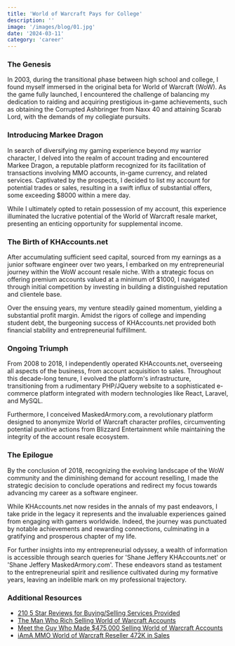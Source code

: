 ```yaml
---
title: 'World of Warcraft Pays for College'
description: ''
image: '/images/blog/01.jpg'
date: '2024-03-11'
category: 'career'
---
```


### The Genesis

In 2003, during the transitional phase between high school and college, I found myself immersed in the original beta for World of Warcraft (WoW). As the game fully launched, I encountered the challenge of balancing my dedication to raiding and acquiring prestigious in-game achievements, such as obtaining the Corrupted Ashbringer from Naxx 40 and attaining Scarab Lord, with the demands of my collegiate pursuits.

### Introducing Markee Dragon

In search of diversifying my gaming experience beyond my warrior character, I delved into the realm of account trading and encountered Markee Dragon, a reputable platform recognized for its facilitation of transactions involving MMO accounts, in-game currency, and related services. Captivated by the prospects, I decided to list my account for potential trades or sales, resulting in a swift influx of substantial offers, some exceeding $8000 within a mere day.

While I ultimately opted to retain possession of my account, this experience illuminated the lucrative potential of the World of Warcraft resale market, presenting an enticing opportunity for supplemental income.

### The Birth of KHAccounts.net

After accumulating sufficient seed capital, sourced from my earnings as a junior software engineer over two years, I embarked on my entrepreneurial journey within the WoW account resale niche. With a strategic focus on offering premium accounts valued at a minimum of $1000, I navigated through initial competition by investing in building a distinguished reputation and clientele base.

Over the ensuing years, my venture steadily gained momentum, yielding a substantial profit margin. Amidst the rigors of college and impending student debt, the burgeoning success of KHAccounts.net provided both financial stability and entrepreneurial fulfillment.

### Ongoing Triumph

From 2008 to 2018, I independently operated KHAccounts.net, overseeing all aspects of the business, from account acquisition to sales. Throughout this decade-long tenure, I evolved the platform's infrastructure, transitioning from a rudimentary PHP/JQuery website to a sophisticated e-commerce platform integrated with modern technologies like React, Laravel, and MySQL.

Furthermore, I conceived MaskedArmory.com, a revolutionary platform designed to anonymize World of Warcraft character profiles, circumventing potential punitive actions from Blizzard Entertainment while maintaining the integrity of the account resale ecosystem.

### The Epilogue

By the conclusion of 2018, recognizing the evolving landscape of the WoW community and the diminishing demand for account reselling, I made the strategic decision to conclude operations and redirect my focus towards advancing my career as a software engineer.

While KHAccounts.net now resides in the annals of my past endeavors, I take pride in the legacy it represents and the invaluable experiences gained from engaging with gamers worldwide. Indeed, the journey was punctuated by notable achievements and rewarding connections, culminating in a gratifying and prosperous chapter of my life.

For further insights into my entrepreneurial odyssey, a wealth of information is accessible through search queries for 'Shane Jeffery KHAccounts.net' or 'Shane Jeffery MaskedArmory.com'. These endeavors stand as testament to the entrepreneurial spirit and resilience cultivated during my formative years, leaving an indelible mark on my professional trajectory.

### Additional Resources

- [210 5 Star Reviews for Buying/Selling Services Provided](https://www.epicnpc.com/members/kh-accounts.69144/)
- [The Man Who Rich Selling World of Warcraft Accounts](https://www.svg.com/166047/the-man-who-got-rich-selling-world-of-warcraft-accounts/)
- [Meet the Guy Who Made $475,000 Selling World of Warcraft Accounts](https://www.trustedreviews.com/news/meet-the-guy-who-made-475-000-selling-world-of-warcraft-accounts-2926459)
- [iAmA MMO World of Warcraft Reseller 472K in Sales](https://www.reddit.com/r/IAmA/comments/3dexu1/iama_mmo_world_of_warcraft_reseller_427k_in_sales/)
